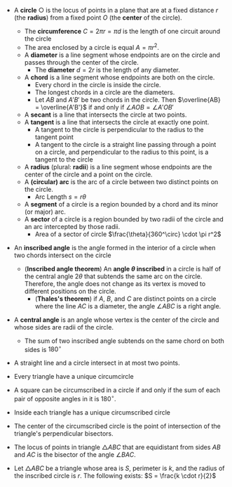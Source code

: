 
- A **circle** $\bigcirc$ is the locus of points in a plane that are at a fixed distance $r$ (the **radius**) from a fixed point $O$ (the **center** of the circle).
	- The **circumference** $C=2\pi r=\pi d$ is the length of one circuit around the circle
	- The area enclosed by a circle is equal $A=\pi r^2$.
	- A **diameter** is a line segment whose endpoints are on the circle and passes through the center of the circle. 
		- The **diameter** $d=2r$ is the length of any diameter.
	- A **chord** is a line segment whose endpoints are both on the circle.
		- Every chord in the circle is inside the circle.
		- The longest chords in a circle are the diameters.
		- Let $AB$ and $A'B'$ be two chords in the circle. Then $\overline{AB} = \overline{A'B'}$ if and only if $\angle AOB = \angle A'OB'$
	- A **secant** is a line that intersects the circle at two points.
	- A **tangent** is a line that intersects the circle at exactly one point.
		- A tangent to the circle is perpendicular to the radius to the tangent point
		- A tangent to the circle is a straight line passing through a point on a circle, and perpendicular to the radius to this point, is a tangent to the circle
	- A **radius** (plural: **radii**) is a line segment whose endpoints are the center of the circle and a point on the circle.
	- A **(circular) arc** is the arc of a circle between two distinct points on the circle.
		- Arc Length $s=r\theta$
	- A **segment** of a circle is a region bounded by a chord and its minor (or major) arc.
	- A **sector** of a circle is a region bounded by two radii of the circle and an arc intercepted by those radii.
		- Area of a sector of circle $\frac{\theta}{360^\circ} \cdot \pi r^2$



- An **inscribed angle** is the angle formed in the interior of a circle when two chords intersect on the circle
	- (**Inscribed angle theorem**) An **angle $θ$ inscribed** in a circle is half of the central angle $2θ$ that subtends the same arc on the circle. Therefore, the angle does not change as its vertex is moved to different positions on the circle.
		- (**Thales's theorem**) if $A$, $B$, and $C$ are distinct points on a circle where the line $AC$ is a diameter, the angle $∠ ABC$ is a right angle.
- A **central angle** is an angle whose vertex is the center of the circle and whose sides are radii of the circle.



 


	- The sum of two inscribed angle subtends on the same chord on both sides is $180^\circ$

- A straight line and a circle intersect in at most two points.



- Every triangle have a unique circumcircle

- A square can be circumscribed in a circle if and only if the sum of each pair of opposite angles in it is $180^\circ$.
- Inside each triangle has a unique circumscribed circle
- The center of the circumscribed circle is the point of intersection of the triangle's perpendicular bisectors.
- The locus of points in triangle $\triangle ABC$ that are equidistant from sides $AB$ and $AC$ is the bisector of the angle $\angle BAC$.
- Let $\triangle ABC$ be a triangle whose area is $S$, perimeter is $k$, and the radius of the inscribed circle is $r$. The following exists: $S = \frac{k \cdot r}{2}$


